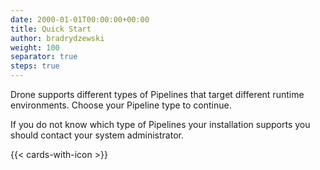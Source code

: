 ```yaml
---
date: 2000-01-01T00:00:00+00:00
title: Quick Start
author: bradrydzewski
weight: 100
separator: true
steps: true
---
```


Drone supports different types of Pipelines that target different runtime environments. Choose your Pipeline type to continue.

<div class="alert">
If you do not know which type of Pipelines your installation supports you should contact your system administrator.
</div>

{{< cards-with-icon >}}
